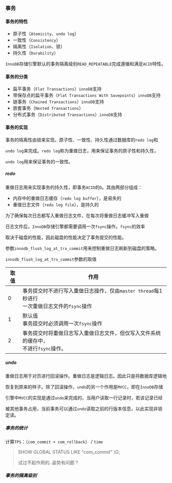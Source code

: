 ### 事务

#### 事务的特性

* 原子性（`Atomicity`、`undo log`）
* 一致性（`Consistency`）
* 隔离性（`Isolation`、锁）
* 持久性（`Durability`）

`InnoDB`存储引擎默认的事务隔离级别`READ_REPEATABLE`完成遵循和满足`ACID`特性。



#### 事务的分类

* 扁平事务（`Flat Transactions`）`innoDB`支持
* 带保存点的扁平事务（`Flat Transactions With Savepoints`）`innoDB`支持
* 链事务（`Chained Transactions`）`innoDB`支持
* 嵌套事务（`Nested Transactions`）
* 分布式事务（`Distributed Transactions`）`innoDB`支持



#### 事务的实现

事务的隔离性由锁来实现。原子性、一致性、持久性通过数据库的`redo log`和

`undo log`来完成。`redo log`称为重做日志，用来保证事务的原子性和持久性，

`undo log`用来保证事务的一致性。



##### redo

重做日志用来实现事务的持久性，即事务`ACID`的`D`。其由两部分组成：

* 内存中的重做日志缓存（`redo log buffer`），是易失的
* 重做日志文件（`redo log file`），是持久的

为了确保每次日志都写入重做日志文件，在每次将重做日志缓冲写入重做

日志文件后，`InnoDB`存储引擎都需要调用一次`fsync`操作。`fsync`的效率

取决于磁盘的性能，因此磁盘的性能决定了事务提交的性能。

参数`innodb_flush_log_at_trx_commit`用来控制重做日志刷新到磁盘的策略。

`innodb_flush_log_at_trx_commit`参数的取值

| 取值 | 作用                                                         |
| ---- | ------------------------------------------------------------ |
| 0    | 事务提交时不进行写入重做日志操作，仅由`master thread`每1秒进行<br />一次重做日志文件的`fsync`操作 |
| 1    | 默认值<br />事务提交时必须调用一次`fsync`操作                |
| 2    | 事务提交时将重做日志写入重做日志文件，但仅写入文件系统的缓存中，<br />不进行`fsync`操作。 |



##### undo

重做日志用于对页进行回滚操作。重做日志是逻辑日志。因此只是将数据库逻辑地

恢复到原来的样子。除了回滚操作，`undo`的另一个作用是`MVCC`，即在`InnoDB`存储

引擎中`MVCC`的实现是通过`undo`来完成的，当用户读取一行记录时，若该记录已经

被其他事务占用，当前事务可以通过`undo`读取之前的行版本信息，以此实现非锁定读。



##### 事务的统计

计算`TPS`：（`com_commit + com_rollback`） / `time`

> SHOW GLOBAL STATUS LIKE "com_commit" \G;
>
> 试过不起作用的..姿势有问题？



##### 事务的隔离级别

